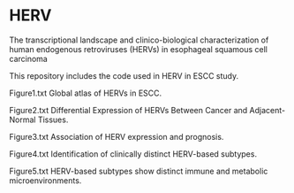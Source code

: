 # HERV
The transcriptional landscape and clinico-biological characterization of human endogenous retroviruses (HERVs) in esophageal squamous cell carcinoma

This repository includes the code used in HERV in ESCC study.

Figure1.txt Global atlas of HERVs in ESCC.

Figure2.txt Differential Expression of HERVs Between Cancer and Adjacent-Normal Tissues.

Figure3.txt Association of HERV expression and prognosis.

Figure4.txt Identification of clinically distinct HERV-based subtypes.

Figure5.txt HERV-based subtypes show distinct immune and metabolic microenvironments.
